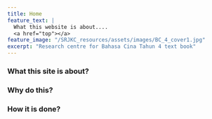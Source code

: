 ```yaml
---
title: Home
feature_text: |
  What this website is about....
  <a href="top"></a>
feature_image: "/SRJKC_resources/assets/images/BC_4_cover1.jpg"
excerpt: "Research centre for Bahasa Cina Tahun 4 text book"
---
```

### What this site is about?

### Why do this?

### How it is done?


